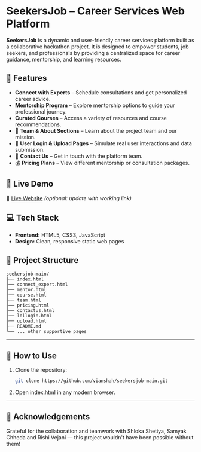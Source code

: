 # SeekersJob – Career Services Web Platform

**SeekersJob** is a dynamic and user-friendly career services platform built as a collaborative hackathon project. It is designed to empower students, job seekers, and professionals by providing a centralized space for career guidance, mentorship, and learning resources.

## 🌟 Features

- **Connect with Experts** – Schedule consultations and get personalized career advice.
- **Mentorship Program** – Explore mentorship options to guide your professional journey.
- **Curated Courses** – Access a variety of resources and course recommendations.
- 👥 **Team & About Sections** – Learn about the project team and our mission.
- 📄 **User Login & Upload Pages** – Simulate real user interactions and data submission.
- 💬 **Contact Us** – Get in touch with the platform team.
- 💰 **Pricing Plans** – View different mentorship or consultation packages.

## 🚀 Live Demo

🔗 [Live Website](https://seekersjob.vercel.app) *(optional: update with working link)*

## 💻 Tech Stack

- **Frontend:** HTML5, CSS3, JavaScript 
- **Design:** Clean, responsive static web pages

## 📁 Project Structure

```plaintext
seekersjob-main/
├── index.html
├── connect_expert.html
├── mentor.html
├── course.html
├── team.html
├── pricing.html
├── contactus.html
├── lollogin.html
├── upload.html
├── README.md
└── ... other supportive pages
```

---

## 📌 How to Use
1. Clone the repository:
   ```bash
   git clone https://github.com/vianshah/seekersjob-main.git
   ```
2. Open index.html in any modern browser.


---

## 🙌 Acknowledgements
Grateful for the collaboration and teamwork with Shloka Shetiya, Samyak Chheda and Rishi Vejani — this project wouldn't have been possible without them!
